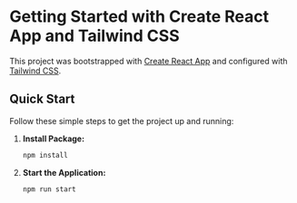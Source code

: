 # Getting Started with Create React App and Tailwind CSS

This project was bootstrapped with [Create React App](https://github.com/facebook/create-react-app) and configured with [Tailwind CSS](https://tailwindcss.com/).

## Quick Start

Follow these simple steps to get the project up and running:

1. **Install Package:**
   ```bash
   npm install

2.  **Start the Application:**
  
    ```bash
    npm run start


